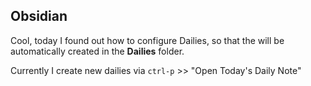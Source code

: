 ## Obsidian
Cool, today I found out  how to configure Dailies, so that the will be automatically created in the **Dailies** folder. 

Currently I create new dailies via `ctrl-p` >> "Open Today's Daily Note"

